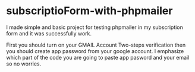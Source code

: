 # subscriptioForm-with-phpmailer
I made simple and basic project for testing phpmailer in my subscription form and it was successfully work.


First you should turn on your GMAIL Account Two-steps verification then you should create app password from your google account. I emphasize which part of the code you are going to paste app pasword and your email so no worries.
